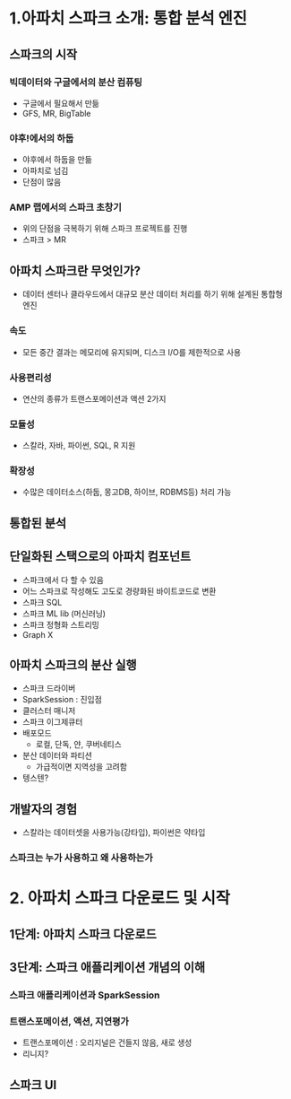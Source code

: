 # 1.아파치 스파크 소개: 통합 분석 엔진
## 스파크의 시작
### 빅데이터와 구글에서의 분산 컴퓨팅
- 구글에서 필요해서 만듦
- GFS, MR, BigTable
### 야후!에서의 하둡
- 야후에서 하둡을 만듦
- 아파치로 넘김
- 단점이 많음
### AMP 랩에서의 스파크 초창기
- 위의 단점을 극복하기 위해 스파크 프로젝트를 진행
- 스파크 > MR
## 아파치 스파크란 무엇인가?
- 데이터 센터나 클라우드에서 대규모 분산 데이터 처리를 하기 위해 설계된 통합형 엔진
### 속도
- 모든 중간 결과는 메모리에 유지되며, 디스크  I/O를 제한적으로 사용
### 사용편리성
- 연산의 종류가 트랜스포메이션과 액션 2가지
### 모듈성
- 스칼라, 자바, 파이썬, SQL, R 지원
### 확장성
- 수많은 데이터소스(하둡, 몽고DB, 하이브, RDBMS등) 처리 가능
## 통합된 분석
## 단일화된 스택으로의 아파치 컴포넌트
- 스파크에서 다 할 수 있음
- 어느 스파크로 작성해도 고도로 경량화된 바이트코드로 변환
- 스파크 SQL
- 스파크 ML lib (머신러닝)
- 스파크 정형화 스트리밍
- Graph X
## 아파치 스파크의 분산 실행
- 스파크 드라이버
- SparkSession : 진입점
- 클러스터 매니저
- 스파크 이그제큐터
- 배포모드
  - 로컬, 단독, 얀, 쿠버네티스
- 분산 데이터와 파티션
  - 가급적이면 지역성을 고려함
- 텡스텐?
## 개발자의 경험
- 스칼라는 데이터셋을 사용가능(강타입), 파이썬은 약타입
### 스파크는 누가 사용하고 왜 사용하는가

# 2. 아파치 스파크 다운로드 및 시작
## 1단계: 아파치 스파크 다운로드
## 3단계: 스파크 애플리케이션 개념의 이해
### 스파크 애플리케이션과 SparkSession
### 트랜스포메이션, 액션, 지연평가
- 트랜스포메이션 : 오리지널은 건들지 않음, 새로 생성
- 리니지?
## 스파크 UI



